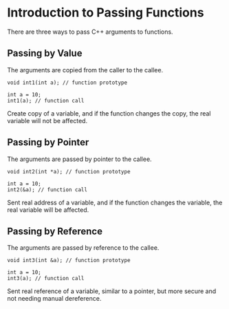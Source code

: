 # Introduction to Passing Functions
There are three ways to pass C++ arguments to functions.

## Passing by Value
The arguments are copied from the caller to the callee.
```
void int1(int a); // function prototype

int a = 10;
int1(a); // function call
```
Create copy of a variable, and if the function changes the copy, the real variable will not be affected.

## Passing by Pointer
The arguments are passed by pointer to the callee.
```
void int2(int *a); // function prototype

int a = 10;
int2(&a); // function call
```
Sent real address of a variable, and if the function changes the variable, the real variable will be affected.

## Passing by Reference
The arguments are passed by reference to the callee.
```
void int3(int &a); // function prototype

int a = 10;
int3(a); // function call
```
Sent real reference of a variable, similar to a pointer, but more secure and not needing manual dereference.
